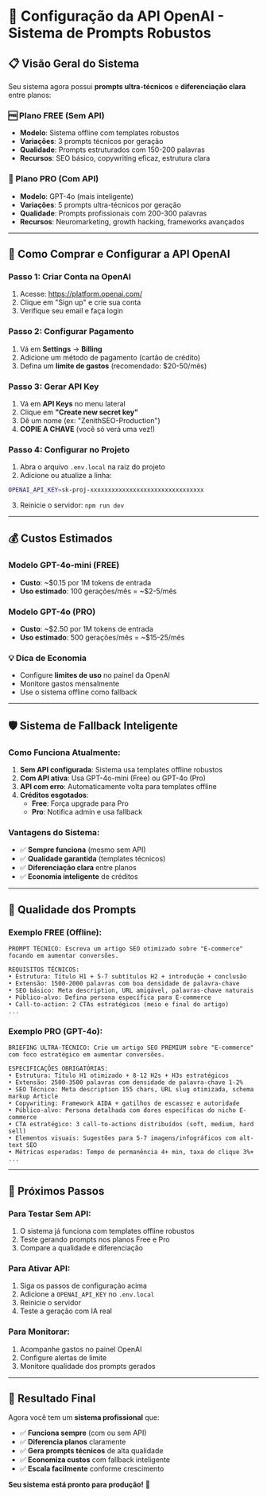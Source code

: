 # 🚀 Configuração da API OpenAI - Sistema de Prompts Robustos

## 📋 **Visão Geral do Sistema**

Seu sistema agora possui **prompts ultra-técnicos** e **diferenciação clara** entre planos:

### **🆓 Plano FREE (Sem API)**
- **Modelo**: Sistema offline com templates robustos
- **Variações**: 3 prompts técnicos por geração
- **Qualidade**: Prompts estruturados com 150-200 palavras
- **Recursos**: SEO básico, copywriting eficaz, estrutura clara

### **💎 Plano PRO (Com API)**
- **Modelo**: GPT-4o (mais inteligente) 
- **Variações**: 5 prompts ultra-técnicos por geração
- **Qualidade**: Prompts profissionais com 200-300 palavras
- **Recursos**: Neuromarketing, growth hacking, frameworks avançados

---

## 🔧 **Como Comprar e Configurar a API OpenAI**

### **Passo 1: Criar Conta na OpenAI**
1. Acesse: https://platform.openai.com/
2. Clique em "Sign up" e crie sua conta
3. Verifique seu email e faça login

### **Passo 2: Configurar Pagamento**
1. Vá em **Settings** → **Billing**
2. Adicione um método de pagamento (cartão de crédito)
3. Defina um **limite de gastos** (recomendado: $20-50/mês)

### **Passo 3: Gerar API Key**
1. Vá em **API Keys** no menu lateral
2. Clique em **"Create new secret key"**
3. Dê um nome (ex: "ZenithSEO-Production")
4. **COPIE A CHAVE** (você só verá uma vez!)

### **Passo 4: Configurar no Projeto**
1. Abra o arquivo `.env.local` na raiz do projeto
2. Adicione ou atualize a linha:
```bash
OPENAI_API_KEY=sk-proj-xxxxxxxxxxxxxxxxxxxxxxxxxxxxxxxx
```
3. Reinicie o servidor: `npm run dev`

---

## 💰 **Custos Estimados**

### **Modelo GPT-4o-mini (FREE)**
- **Custo**: ~$0.15 por 1M tokens de entrada
- **Uso estimado**: 100 gerações/mês = ~$2-5/mês

### **Modelo GPT-4o (PRO)**  
- **Custo**: ~$2.50 por 1M tokens de entrada
- **Uso estimado**: 500 gerações/mês = ~$15-25/mês

### **💡 Dica de Economia**
- Configure **limites de uso** no painel da OpenAI
- Monitore gastos mensalmente
- Use o sistema offline como fallback

---

## 🛡️ **Sistema de Fallback Inteligente**

### **Como Funciona Atualmente:**

1. **Sem API configurada**: Sistema usa templates offline robustos
2. **Com API ativa**: Usa GPT-4o-mini (Free) ou GPT-4o (Pro)
3. **API com erro**: Automaticamente volta para templates offline
4. **Créditos esgotados**: 
   - **Free**: Força upgrade para Pro
   - **Pro**: Notifica admin e usa fallback

### **Vantagens do Sistema:**
- ✅ **Sempre funciona** (mesmo sem API)
- ✅ **Qualidade garantida** (templates técnicos)
- ✅ **Diferenciação clara** entre planos
- ✅ **Economia inteligente** de créditos

---

## 🎯 **Qualidade dos Prompts**

### **Exemplo FREE (Offline):**
```
PROMPT TÉCNICO: Escreva um artigo SEO otimizado sobre "E-commerce" focando em aumentar conversões.

REQUISITOS TÉCNICOS:
• Estrutura: Título H1 + 5-7 subtítulos H2 + introdução + conclusão
• Extensão: 1500-2000 palavras com boa densidade de palavra-chave
• SEO básico: Meta description, URL amigável, palavras-chave naturais
• Público-alvo: Defina persona específica para E-commerce
• Call-to-action: 2 CTAs estratégicos (meio e final do artigo)
...
```

### **Exemplo PRO (GPT-4o):**
```
BRIEFING ULTRA-TÉCNICO: Crie um artigo SEO PREMIUM sobre "E-commerce" com foco estratégico em aumentar conversões.

ESPECIFICAÇÕES OBRIGATÓRIAS:
• Estrutura: Título H1 otimizado + 8-12 H2s + H3s estratégicos
• Extensão: 2500-3500 palavras com densidade de palavra-chave 1-2%
• SEO Técnico: Meta description 155 chars, URL slug otimizada, schema markup Article
• Copywriting: Framework AIDA + gatilhos de escassez e autoridade
• Público-alvo: Persona detalhada com dores específicas do nicho E-commerce
• CTA estratégico: 3 call-to-actions distribuídos (soft, medium, hard sell)
• Elementos visuais: Sugestões para 5-7 imagens/infográficos com alt-text SEO
• Métricas esperadas: Tempo de permanência 4+ min, taxa de clique 3%+
...
```

---

## 🚀 **Próximos Passos**

### **Para Testar Sem API:**
1. O sistema já funciona com templates offline robustos
2. Teste gerando prompts nos planos Free e Pro
3. Compare a qualidade e diferenciação

### **Para Ativar API:**
1. Siga os passos de configuração acima
2. Adicione a `OPENAI_API_KEY` no `.env.local`
3. Reinicie o servidor
4. Teste a geração com IA real

### **Para Monitorar:**
1. Acompanhe gastos no painel OpenAI
2. Configure alertas de limite
3. Monitore qualidade dos prompts gerados

---

## 🎉 **Resultado Final**

Agora você tem um **sistema profissional** que:

- ✅ **Funciona sempre** (com ou sem API)
- ✅ **Diferencia planos** claramente
- ✅ **Gera prompts técnicos** de alta qualidade
- ✅ **Economiza custos** com fallback inteligente
- ✅ **Escala facilmente** conforme crescimento

**Seu sistema está pronto para produção!** 🚀